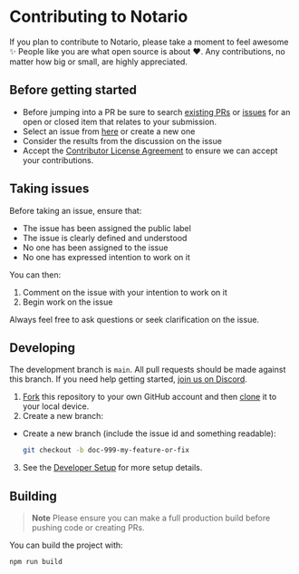 # Contributing to Notario

If you plan to contribute to Notario, please take a moment to feel awesome ✨ People like you are what open source is about ♥. Any contributions, no matter how big or small, are highly appreciated.

## Before getting started

- Before jumping into a PR be sure to search [existing PRs](https://github.com/documenso/documenso/pulls) or [issues](https://github.com/documenso/documenso/issues) for an open or closed item that relates to your submission.
- Select an issue from [here](https://github.com/documenso/documenso/issues) or create a new one
- Consider the results from the discussion on the issue
- Accept the [Contributor License Agreement](https://documen.so/cla) to ensure we can accept your contributions.

## Taking issues

Before taking an issue, ensure that:

- The issue has been assigned the public label
- The issue is clearly defined and understood
- No one has been assigned to the issue
- No one has expressed intention to work on it

You can then:

1. Comment on the issue with your intention to work on it
2. Begin work on the issue

Always feel free to ask questions or seek clarification on the issue.

## Developing

The development branch is <code>main</code>. All pull requests should be made against this branch. If you need help getting started, [join us on Discord](https://documen.so/discord).

1. [Fork](https://help.github.com/articles/fork-a-repo/) this repository to your
   own GitHub account and then
   [clone](https://help.github.com/articles/cloning-a-repository/) it to your local device.
2. Create a new branch:

- Create a new branch (include the issue id and something readable):

  ```sh
  git checkout -b doc-999-my-feature-or-fix
  ```

3. See the [Developer Setup](https://github.com/documenso/documenso/blob/main/README.md#developer-setup) for more setup details.

## Building

> **Note**
> Please ensure you can make a full production build before pushing code or creating PRs.

You can build the project with:

```bash
npm run build
```
